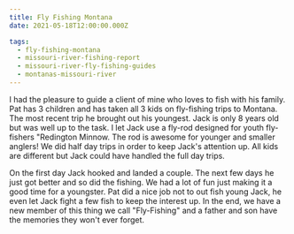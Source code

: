 ```yaml
---
title: Fly Fishing Montana
date: 2021-05-18T12:00:00.000Z

tags:
  - fly-fishing-montana
  - missouri-river-fishing-report
  - missouri-river-fly-fishing-guides
  - montanas-missouri-river
---
```


I had the pleasure to guide a client of mine who loves to fish with his family. Pat has 3 children and has taken all 3 kids on fly-fishing trips to Montana. The most recent trip he brought out his youngest. Jack is only 8 years old but was well up to the task. I let Jack use a fly-rod designed for youth fly-fishers "Redington Minnow. The rod is awesome for younger and smaller anglers! We did half day trips in order to keep Jack's attention up. All kids are different but Jack could have handled the full day trips.

On the first day Jack hooked and landed a couple. The next few days he just got better and so did the fishing. We had a lot of fun just making it a good time for a youngster. Pat did a nice job not to out fish young Jack, he even let Jack fight a few fish to keep the interest up. In the end, we have a new member of this thing we call "Fly-Fishing" and a father and son have the memories they won't ever forget.
